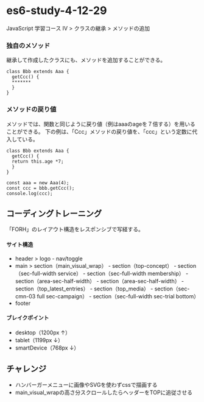 # es6-study-4-12-29
JavaScript 学習コース IV > クラスの継承 > メソッドの追加

### 独自のメソッド
継承して作成したクラスにも、メソッドを追加することができる。
```
class Bbb extends Aaa {
  getCcc() {
  *******
  }
}
```
### メソッドの戻り値
メソッドでは、関数と同じように戻り値（例はaaaのageを７倍する）を用いることができる。
下の例は、「Ccc」メソッドの戻り値を、「ccc」という定数に代入している。
```
class Bbb extends Aaa {
  getCcc() {
  return this.age *7;
  }
}
```
```
const aaa = new Aaa(4);
const ccc = bbb.getCcc();
console.log(ccc);
```

## コーディングトレーニング
「FORH」のレイアウト構造をレスポンシブで写経する。

#### サイト構造
- header > logo - nav/toggle
- main > section（main_visual_wrap） - section（top-concept） - section（sec-full-width service） - section（sec-full-width membership） - section（area-sec-half-width） - section（area-sec-half-width） - section（top_latest_entries） - section（top_media） - section（sec-cmn-03 full sec-campaign） - section（sec-full-width sec-trial bottom）
- footer

#### ブレイクポイント
- desktop（1200px ↑）
- tablet（1199px ↓）
- smartDevice（768px ↓）

## チャレンジ
- ハンバーガーメニューに画像やSVGを使わずcssで描画する
- main_visual_wrapの高さ分スクロールしたらヘッダーをTOPに追従させる
